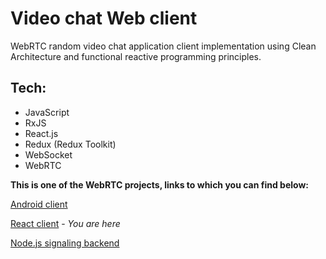 # Video chat Web client
WebRTC random video chat application client implementation using Clean Architecture and functional reactive programming principles.

## Tech:
- JavaScript
- RxJS
- React.js
- Redux (Redux Toolkit)
- WebSocket
- WebRTC


**This is one of the WebRTC projects, links to which you can find below:**

[Android client](https://github.com/numq/webrtc-client-android)

[React client](https://github.com/numq/webrtc-client-web) - *You are here*

[Node.js signaling backend](https://github.com/numq/webrtc-backend)
